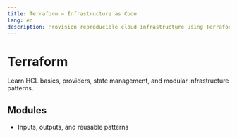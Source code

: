 ```yaml
---
title: Terraform – Infrastructure as Code
lang: en
description: Provision reproducible cloud infrastructure using Terraform, modules, and CI workflows.
---
```


# Terraform

Learn HCL basics, providers, state management, and modular infrastructure patterns.

## Modules

- Inputs, outputs, and reusable patterns 